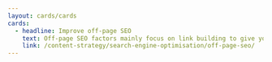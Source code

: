 ```yaml
---
layout: cards/cards
cards:
  - headline: Improve off-page SEO
    text: Off-page SEO factors mainly focus on link building to give your content more authority. This also builds trust with your users.
    link: /content-strategy/search-engine-optimisation/off-page-seo/
---
```

